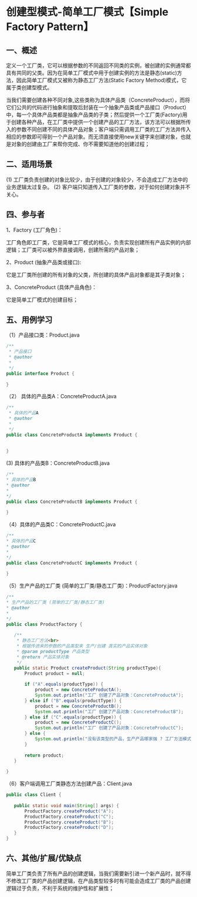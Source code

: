 # 创建型模式-简单工厂模式【Simple Factory Pattern】

## 一、概述

定义一个工厂类，它可以根据参数的不同返回不同类的实例，被创建的实例通常都具有共同的父类。因为在简单工厂模式中用于创建实例的方法是静态(static)方法，因此简单工厂模式又被称为静态工厂方法(Static Factory Method)模式，它属于类创建型模式。

当我们需要创建各种不同对象,这些类称为具体产品类（ConcreteProduct），而将它们公共的代码进行抽象和提取后封装在一个抽象产品类或产品接口（Product）中，每一个具体产品类都是抽象产品类的子类；然后提供一个工厂类(Factory)用于创建各种产品，在工厂类中提供一个创建产品的工厂方法，该方法可以根据所传入的参数不同创建不同的具体产品对象；客户端只需调用工厂类的工厂方法并传入相应的参数即可得到一个产品对象。而无须直接使用new关键字来创建对象，也就是对象的创建由工厂来帮你完成、你不需要知道他的创建过程；

## 二、适用场景

(1) 工厂类负责创建的对象比较少，由于创建的对象较少，不会造成工厂方法中的业务逻辑太过复杂。
(2) 客户端只知道传入工厂类的参数，对于如何创建对象并不关心。

## 四、参与者

1、Factory (工厂角色)：

工厂角色即工厂类，它是简单工厂模式的核心，负责实现创建所有产品实例的内部逻辑；工厂类可以被外界直接调用，创建所需的产品对象；

2、Product (抽象产品类或接口):

它是工厂类所创建的所有对象的父类，所创建的具体产品对象都是其子类对象；

3、ConcreteProduct (具体产品角色)：

它是简单工厂模式的创建目标；

## 五、用例学习

（1）产品接口类：Product.java

```java
/** 
 * 产品接口 
 * @author  
 * 
 */  
public interface Product {  
  
}  
```

（2） 具体的产品类A：ConcreteProductA.java

```java
/** 
 * 具体的产品A 
 * @author  
 * 
 */  
public class ConcreteProductA implements Product {  
  
      
} 
```

 (3) 具体的产品类B：ConcreteProductB.java
 
 ```java
 /** 
 * 具体的产品B 
 * @author   
 * 
 */  
public class ConcreteProductB implements Product {  
  
} 
 ```
 
 （4）具体的产品类C：ConcreteProductC.java
 
 ```java
 /** 
 * 具体的产品C 
 * @author   
 * 
 */  
public class ConcreteProductC implements Product {  
  
}  
 ```
 
 （5）生产产品的工厂类 (简单的工厂类/静态工厂类)：ProductFactory.java
 
 ```java
 /** 
 * 生产产品的工厂类 (简单的工厂类/静态工厂类) 
 * @author   
 * 
 */  
public class ProductFactory {  
      
    /** 
     * 静态工厂方法<br> 
     * 根据传进来的参数的产品类型来 生产/创建 真实的产品实体对象 
     * @param productType 产品类型 
     * @return 产品实体对象 
     */  
    public static Product createProduct(String productType){  
        Product product = null;  
          
        if ("A".equals(productType)) {  
            product = new ConcreteProductA();  
            System.out.println("工厂 创建了产品对象：ConcreteProductA");  
        } else if ("B".equals(productType)) {  
            product = new ConcreteProductB();  
            System.out.println("工厂 创建了产品对象：ConcreteProductB");  
        } else if ("C".equals(productType)) {  
            product = new ConcreteProductC();  
            System.out.println("工厂 创建了产品对象：ConcreteProductC");  
        } else {  
            System.out.println("没有该类型的产品，生产产品哪家强 ? 工厂方法模式  : 抽象工厂模式");  
        }  
          
        return product;  
    }  
  
} 
 ```
 
 （6）客户端调用工厂类静态方法创建产品：Client.java
 
 ```java
 public class Client {  
  
    public static void main(String[] args) {  
        ProductFactory.createProduct("A");  
        ProductFactory.createProduct("C");  
        ProductFactory.createProduct("B");  
        ProductFactory.createProduct("D");  
    }  
} 
 ```
 
## 六、其他/扩展/优缺点

简单工厂类负责了所有产品的创建逻辑，当我们需要新引进一个新产品时，就不得不修改工厂类的产品创建逻辑，在产品类型较多时有可能会造成工厂类的产品创建逻辑过于负责，不利于系统的维护性和扩展性；

